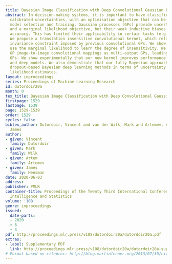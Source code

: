```yaml
---
title: Bayesian Image Classification with Deep Convolutional Gaussian Processes
abstract: In decision-making systems, it is important to have classifiers that have
  calibrated uncertainties, with an optimisation objective that can be used for automated
  model selection and training. Gaussian processes (GPs) provide uncertainty estimates
  and a marginal likelihood objective, but their weak inductive biases lead to inferior
  accuracy. This has limited their applicability in certain tasks (e.g. image classification).
  We propose a translation insensitive convolutional kernel, which relaxes the translation
  invariance constraint imposed by previous convolutional GPs. We show how we can
  use the marginal likelihood to learn the degree of insensitivity. We also reformulate
  GP image-to-image convolutional mappings as multi-output GPs, leading to deep convolutional
  GPs. We show experimentally that our new kernel improves performance in both single-layer
  and deep models. We also demonstrate that our fully Bayesian approach improves on
  dropout-based Bayesian deep learning methods in terms of uncertainty and marginal
  likelihood estimates.
layout: inproceedings
series: Proceedings of Machine Learning Research
id: dutordoir20a
month: 0
tex_title: Bayesian Image Classification with Deep Convolutional Gaussian Processes
firstpage: 1529
lastpage: 1539
page: 1529-1539
order: 1529
cycles: false
bibtex_author: Dutordoir, Vincent and van der Wilk, Mark and Artemev, Artem and Hensman,
  James
author:
- given: Vincent
  family: Dutordoir
- given: Mark
  family: Wilk
- given: Artem
  family: Artemev
- given: James
  family: Hensman
date: 2020-06-03
address: 
publisher: PMLR
container-title: Proceedings of the Twenty Third International Conference on Artificial
  Intelligence and Statistics
volume: '108'
genre: inproceedings
issued:
  date-parts:
  - 2020
  - 6
  - 3
pdf: http://proceedings.mlr.press/v108/dutordoir20a/dutordoir20a.pdf
extras:
- label: Supplementary PDF
  link: http://proceedings.mlr.press/v108/dutordoir20a/dutordoir20a-supp.pdf
# Format based on citeproc: http://blog.martinfenner.org/2013/07/30/citeproc-yaml-for-bibliographies/
---
```

